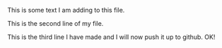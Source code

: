 This is some text I am adding to this file.


This is the second line of my file. 

This is the third line I have made and I will now push it up to github. OK!
